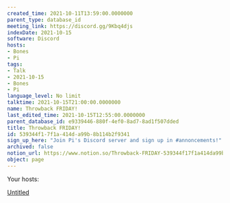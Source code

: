 ```yaml
---
created_time: 2021-10-11T13:59:00.0000000
parent_type: database_id
meeting_link: https://discord.gg/9Kbq4djs
indexDate: 2021-10-15
software: Discord
hosts:
- Bones
- Pi
tags:
- Talk
- 2021-10-15
- Bones
- Pi
language_level: No limit
talktime: 2021-10-15T21:00:00.0000000
name: Throwback FRIDAY!
last_edited_time: 2021-10-15T12:55:00.0000000
parent_database_id: e9339446-880f-4ef0-8ad7-8ad1f507dded
title: Throwback FRIDAY!
id: 539344f1-7f1a-414d-a99b-8b114b2f9341
sign_up_here: "Join Pi's Discord server and sign up in #annoncements!"
archived: false
notion_url: https://www.notion.so/Throwback-FRIDAY-539344f17f1a414da99b8b114b2f9341
object: page
---
```




Your hosts:

[Untitled](https://www.notion.so/482e61b02b9c4456b2b4fe86bb7544c6)   





